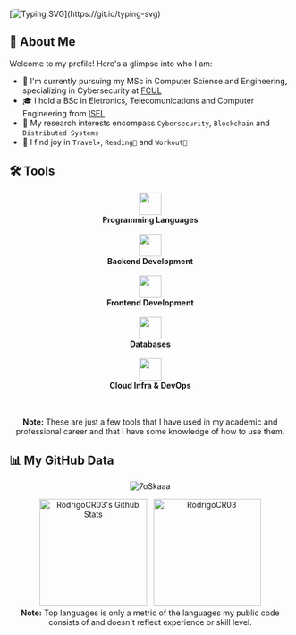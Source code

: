 [![Typing SVG](https://readme-typing-svg.herokuapp.com?font=Fira+Code&pause=1000&color=F7F7F7&width=435&lines=print(%22Hello+World!%22))](https://git.io/typing-svg)
## 📌 About Me

Welcome to my profile! Here's a glimpse into who I am:

- 🌱 I'm currently pursuing my MSc in Computer Science and Engineering, specializing in Cybersecurity at [FCUL](https://ciencias.ulisboa.pt/)
- 🎓 I hold a BSc in Eletronics, Telecomunications and Computer Engineering from [ISEL](https://www.isel.pt/en)
- 🔬 My research interests encompass `Cybersecurity`, `Blockchain` and `Distributed Systems`
- 🎉 I find joy in `Travel✈️`, `Reading📖` and `Workout💪`

<!--
<h3 align="center"> 🤝 Connect with me</h3>
<div align="center"  class="icons-social" style="margin-left: 10px;">
  <a style="margin-left: 10px;"  target="_blank" href="https://www.linkedin.com/in/rodrigo-rodrigues-412097210/"><img src="https://skillicons.dev/icons?i=linkedin"></a>
</div>-->

## 🛠️ Tools

<div align="center">
  <p align="center">
   <img src="https://skillicons.dev/icons?i=c,c++,java,python,js,ts,solidity&perline=7" height="40px"/>
   <br/>
   <b>Programming Languages</b>
   <br/><br/>
   <img src="https://skillicons.dev/icons?i=nodejs,express,fastapi&perline=3" height="40px"/>
   <br/>
   <b>Backend Development</b>
   <br/><br/>
   <img src="https://skillicons.dev/icons?i=html,css,react&perline=3" height="40px"/>
   <br/>
   <b>Frontend Development</b>
   <br/><br/>
   <img src="https://skillicons.dev/icons?i=mysql,postgres,mongodb,firebase&perline=5" height="40px"/>
   <br/>
   <b>Databases</b>
   <br/><br/>
   <img src="https://skillicons.dev/icons?i=docker,aws,gcp,linux,bash,powershell,git&perline=7" height="40px"/>
   <br/>
   <b>Cloud Infra & DevOps</b>
   
  </p> 
  <br/><br/>
  <b>Note:</b> These are just a few tools that I have used in my academic and professional career and that I have some knowledge of how to use them.
  </p>
</div>

## 📊 My GitHub Data

<div align="center">
  <p align="center"><img src="https://github-readme-streak-stats.herokuapp.com/?user=RodrigoCR03&theme=algolia" alt="7oSkaaa" /></p>
  <p align="center">
    <img alt="RodrigoCR03's Github Stats" src="https://github-readme-stats.vercel.app/api?username=RodrigoCR03&show_icons=true&count_private=true&theme=algolia" height="192px"/>
  &nbsp;
	  <img src="https://github-readme-stats.vercel.app/api/top-langs?username=RodrigoCR03&langs_count=10&show_icons=true&locale=en&layout=compact&theme=algolia" alt="RodrigoCR03" height="192px"/>
  <br/>
  <b>Note:</b> Top languages is only a metric of the languages my public code consists of and doesn't reflect experience or skill level.
  </p>
</div>
